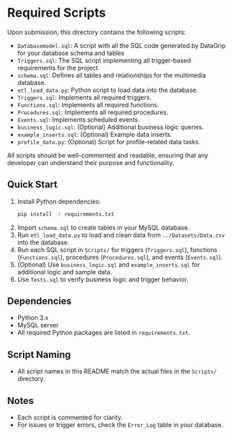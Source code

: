 # Required Scripts

Upon submission, this directory contains the following scripts:

- `Databasemodel.sql`: A script with all the SQL code generated by DataGrip for your database schema and tables
- `Triggers.sql`: The SQL script implementing all trigger-based requirements for the project.
- `schema.sql`: Defines all tables and relationships for the multimedia database.
- `etl_load_data.py`: Python script to load data into the database.
- `Triggers.sql`: Implements all required triggers.
- `Functions.sql`: Implements all required functions.
- `Procedures.sql`: Implements all required procedures.
- `Events.sql`: Implements scheduled events.
- `business_logic.sql`: (Optional) Additional business logic queries.
- `example_inserts.sql`: (Optional) Example data inserts.
- `profile_data.py`: (Optional) Script for profile-related data tasks.


All scripts should be well-commented and readable,
ensuring that any developer can understand their purpose and functionality.

## Quick Start

1. Install Python dependencies:
   ```sh
   pip install -r requirements.txt
   ```
2. Import `schema.sql` to create tables in your MySQL database.
3. Run `etl_load_data.py` to load and clean data from `../Datasets/Data.csv` into the database.
4. Run each SQL script in `Scripts/` for triggers (`Triggers.sql`), functions (`Functions.sql`), procedures (`Procedures.sql`), and events (`Events.sql`).
5. (Optional) Use `business_logic.sql` and `example_inserts.sql` for additional logic and sample data.
6. Use `Tests.sql` to verify business logic and trigger behavior.

## Dependencies
- Python 3.x
- MySQL server
- All required Python packages are listed in `requirements.txt`.

## Script Naming
- All script names in this README match the actual files in the `Scripts/` directory.

## Notes
- Each script is commented for clarity.
- For issues or trigger errors, check the `Error_Log` table in your database.